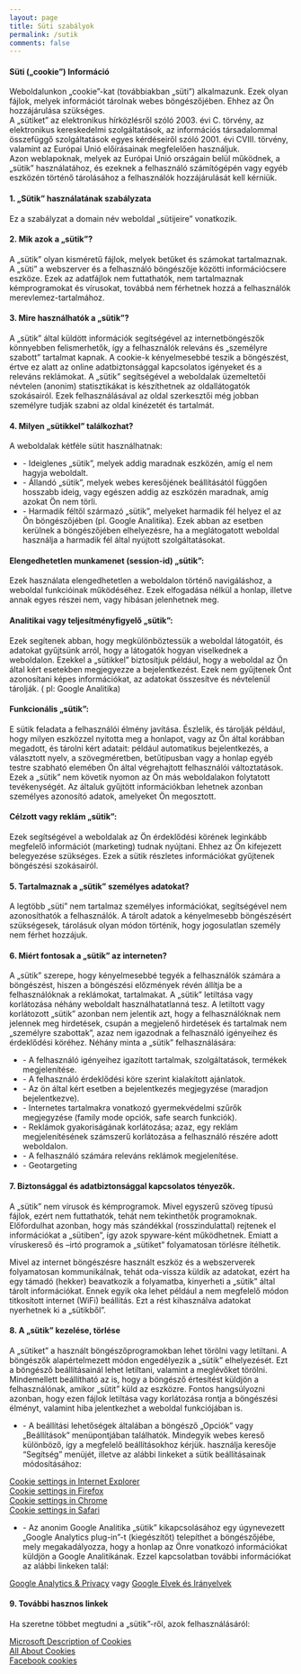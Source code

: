 ```yaml
---
layout: page
title: Süti szabályok
permalink: /sutik
comments: false
---
```


<div>
<h4>Süti (&bdquo;cookie&rdquo;) Információ</h4>

<p>Weboldalunkon &bdquo;cookie&rdquo;-kat (továbbiakban &bdquo;süti&rdquo;) alkalmazunk. Ezek olyan fájlok, melyek információt tárolnak webes böngészőjében. Ehhez az Ön hozzájárulása szükséges.<br />
A &bdquo;sütiket&rdquo; az elektronikus hírközlésről szóló 2003. évi C. törvény, az elektronikus kereskedelmi szolgáltatások, az információs társadalommal összefüggő szolgáltatások egyes kérdéseiről szóló 2001. évi CVIII. törvény, valamint az Európai Unió előírásainak megfelelően használjuk.<br />
Azon weblapoknak, melyek az Európai Unió országain belül működnek, a &bdquo;sütik&rdquo; használatához, és ezeknek a felhasználó számítógépén vagy egyéb eszközén történő tárolásához a felhasználók hozzájárulását kell kérniük.</p>

<h4>1. &bdquo;Sütik&rdquo; használatának szabályzata</h4>

<p>Ez a szabályzat a <span id="domainNameToCookieInformation">domain név</span> weboldal &bdquo;sütijeire&rdquo; vonatkozik.</p>

<h4>2. Mik azok a &bdquo;sütik&rdquo;?</h4>

<p>A &bdquo;sütik&rdquo; olyan kisméretű fájlok, melyek betűket és számokat tartalmaznak. A &bdquo;süti&rdquo; a webszerver és a felhasználó böngészője közötti információcsere eszköze. Ezek az adatfájlok nem futtathatók, nem tartalmaznak kémprogramokat és vírusokat, továbbá nem férhetnek hozzá a felhasználók merevlemez-tartalmához.</p>

<h4>3. Mire használhatók a &bdquo;sütik&rdquo;?</h4>

<p>A &bdquo;sütik&rdquo; által küldött információk segítségével az internetböngészők könnyebben felismerhetők, így a felhasználók releváns és &bdquo;személyre szabott&rdquo; tartalmat kapnak. A cookie-k kényelmesebbé teszik a böngészést, értve ez alatt az online adatbiztonsággal kapcsolatos igényeket és a releváns reklámokat. A &bdquo;sütik&rdquo; segítségével a weboldalak üzemeltetői névtelen (anonim) statisztikákat is készíthetnek az oldallátogatók szokásairól. Ezek felhasználásával az oldal szerkesztői még jobban személyre tudják szabni az oldal kinézetét és tartalmát.</p>

<h4>4. Milyen &bdquo;sütikkel&rdquo; találkozhat?</h4>

<p>A weboldalak kétféle sütit használhatnak:</p>

<ul>
	<li>- Ideiglenes &bdquo;sütik&rdquo;, melyek addig maradnak eszközén, amíg el nem hagyja weboldalt.</li>
	<li>- Állandó &bdquo;sütik&rdquo;, melyek webes keresőjének beállításától függően hosszabb ideig, vagy egészen addig az eszközén maradnak, amíg azokat Ön nem törli.</li>
	<li>- Harmadik féltől származó &bdquo;sütik&rdquo;, melyeket harmadik fél helyez el az Ön böngészőjében (pl. Google Analitika). Ezek abban az esetben kerülnek a böngészőjében elhelyezésre, ha a meglátogatott weboldal használja a harmadik fél által nyújtott szolgáltatásokat.</li>
</ul>

<h4>Elengedhetetlen munkamenet (session-id) &bdquo;sütik&rdquo;:</h4>

<p>Ezek használata elengedhetetlen a weboldalon történő navigáláshoz, a weboldal funkcióinak működéséhez. Ezek elfogadása nélkül a honlap, illetve annak egyes részei nem, vagy hibásan jelenhetnek meg.</p>

<h4>Analitikai vagy teljesítményfigyelő &bdquo;sütik&rdquo;:</h4>

<p>Ezek segítenek abban, hogy megkülönböztessük a weboldal látogatóit, és adatokat gyűjtsünk arról, hogy a látogatók hogyan viselkednek a weboldalon. Ezekkel a &bdquo;sütikkel&rdquo; biztosítjuk például, hogy a weboldal az Ön által kért esetekben megjegyezze a bejelentkezést. Ezek nem gyűjtenek Önt azonosítani képes információkat, az adatokat összesítve és névtelenül tárolják. ( pl: Google Analitika)</p>

<h4>Funkcionális &bdquo;sütik&rdquo;:</h4>

<p>E sütik feladata a felhasználói élmény javítása. Észlelik, és tárolják például, hogy milyen eszközzel nyitotta meg a honlapot, vagy az Ön által korábban megadott, és tárolni kért adatait: például automatikus bejelentkezés, a választott nyelv, a szövegméretben, betűtípusban vagy a honlap egyéb testre szabható elemében Ön által végrehajtott felhasználói változtatások. Ezek a &bdquo;sütik&rdquo; nem követik nyomon az Ön más weboldalakon folytatott tevékenységét. Az általuk gyűjtött információkban lehetnek azonban személyes azonosító adatok, amelyeket Ön megosztott.</p>

<h4>Célzott vagy reklám &bdquo;sütik&rdquo;:</h4>

<p>Ezek segítségével a weboldalak az Ön érdeklődési körének leginkább megfelelő információt (marketing) tudnak nyújtani. Ehhez az Ön kifejezett belegyezése szükséges. Ezek a sütik részletes információkat gyűjtenek böngészési szokásairól.</p>

<h4>5. Tartalmaznak a &bdquo;sütik&rdquo; személyes adatokat?</h4>

<p>A legtöbb &bdquo;süti&rdquo; nem tartalmaz személyes információkat, segítségével nem azonosíthatók a felhasználók. A tárolt adatok a kényelmesebb böngészésért szükségesek, tárolásuk olyan módon történik, hogy jogosulatlan személy nem férhet hozzájuk.</p>

<h4>6. Miért fontosak a &bdquo;sütik&rdquo; az interneten?</h4>

<p>A &bdquo;sütik&rdquo; szerepe, hogy kényelmesebbé tegyék a felhasználók számára a böngészést, hiszen a böngészési előzmények révén állítja be a felhasználóknak a reklámokat, tartalmakat. A &bdquo;sütik&rdquo; letiltása vagy korlátozása néhány weboldalt használhatatlanná tesz. A letiltott vagy korlátozott &bdquo;sütik&rdquo; azonban nem jelentik azt, hogy a felhasználóknak nem jelennek meg hirdetések, csupán a megjelenő hirdetések és tartalmak nem &bdquo;személyre szabottak&rdquo;, azaz nem igazodnak a felhasználó igényeihez és érdeklődési köréhez. Néhány minta a &bdquo;sütik&rdquo; felhasználására:</p>

<ul>
	<li>- A felhasználó igényeihez igazított tartalmak, szolgáltatások, termékek megjelenítése.</li>
	<li>- A felhasználó érdeklődési köre szerint kialakított ajánlatok.</li>
	<li>- Az ön által kért esetben a bejelentkezés megjegyzése (maradjon bejelentkezve).</li>
	<li>- Internetes tartalmakra vonatkozó gyermekvédelmi szűrők megjegyzése (family mode opciók, safe search funkciók).</li>
	<li>- Reklámok gyakoriságának korlátozása; azaz, egy reklám megjelenítésének számszerű korlátozása a felhasználó részére adott weboldalon.</li>
	<li>- A felhasználó számára releváns reklámok megjelenítése.</li>
	<li>- Geotargeting</li>
</ul>

<h4>7. Biztonsággal és adatbiztonsággal kapcsolatos tényezők.</h4>

<p>A &bdquo;sütik&rdquo; nem vírusok és kémprogramok. Mivel egyszerű szöveg típusú fájlok, ezért nem futtathatók, tehát nem tekinthetők programoknak. Előfordulhat azonban, hogy más szándékkal (rosszindulattal) rejtenek el információkat a &bdquo;sütiben&rdquo;, így azok spyware-ként működhetnek. Emiatt a víruskereső és &ndash;irtó programok a &bdquo;sütiket&rdquo; folyamatosan törlésre ítélhetik.</p>

<p>Mivel az internet böngészésre használt eszköz és a webszerverek folyamatosan kommunikálnak, tehát oda-vissza küldik az adatokat, ezért ha egy támadó (hekker) beavatkozik a folyamatba, kinyerheti a &bdquo;sütik&rdquo; által tárolt információkat. Ennek egyik oka lehet például a nem megfelelő módon titkosított internet (WiFi) beállítás. Ezt a rést kihasználva adatokat nyerhetnek ki a &bdquo;sütikből&rdquo;.</p>

<h4>8. A &bdquo;sütik&rdquo; kezelése, törlése</h4>

<p>A &bdquo;sütiket&rdquo; a használt böngészőprogramokban lehet törölni vagy letiltani. A böngészők alapértelmezett módon engedélyezik a &bdquo;sütik&rdquo; elhelyezését. Ezt a böngésző beállításainál lehet letiltani, valamint a meglévőket törölni. Mindemellett beállítható az is, hogy a böngésző értesítést küldjön a felhasználónak, amikor &bdquo;sütit&rdquo; küld az eszközre. Fontos hangsúlyozni azonban, hogy ezen fájlok letiltása vagy korlátozása rontja a böngészési élményt, valamint hiba jelentkezhet a weboldal funkciójában is.</p>

<ul>
	<li>- A beállítási lehetőségek általában a böngésző &bdquo;Opciók&rdquo; vagy &bdquo;Beállítások&rdquo; menüpontjában találhatók. Mindegyik webes kereső különböző, így a megfelelő beállításokhoz kérjük. használja keresője &ldquo;Segítség&rdquo; menüjét, illetve az alábbi linkeket a sütik beállításainak módosításához:</li>
</ul>
<a href="https://support.microsoft.com/hu-hu/help/17442/windows-internet-explorer-delete-manage-cookies" target="_blank">Cookie settings in Internet Explorer</a><br />
<a href="https://support.mozilla.org/en-US/kb/cookies-information-websites-store-on-your-computer?redirectlocale=en-US&amp;redirectslug=Cookies" target="_blank">Cookie settings in Firefox</a><br />
<a href="https://support.google.com/chrome/answer/95647?hl=en" target="_blank">Cookie settings in Chrome</a><br />
<a href="https://support.apple.com/kb/PH5042?locale=en_US" target="_blank">Cookie settings in Safari</a>

<ul>
	<li>- Az anonim Google Analitika &bdquo;sütik&rdquo; kikapcsolásához egy úgynevezett &bdquo;Google Analytics plug-in&rdquo;-t (kiegészítőt) telepíthet a böngészőjébe, mely megakadályozza, hogy a honlap az Önre vonatkozó információkat küldjön a Google Analitikának. Ezzel kapcsolatban további információkat az alábbi linkeken talál:</li>
</ul>
<a href="https://support.google.com/analytics/answer/6004245">Google Analytics &amp; Privacy</a> vagy <a href="http://www.google.hu/intl/hu/policies/technologies/"> Google Elvek és Irányelvek</a>

<h4>9. További hasznos linkek</h4>

<p>Ha szeretne többet megtudni a &bdquo;sütik&rdquo;-ről, azok felhasználásáról:</p>
<a href="https://support.microsoft.com/en-us/help/260971/description-of-cookies" target="_blank">Microsoft Description of Cookies</a><br />
<a href="http://www.allaboutcookies.org/">All About Cookies</a><br />
<a href="https://www.facebook.com/help/cookies/" style="padding-bottom: 20px;">Facebook cookies</a></div>
&nbsp;</p>
</div>